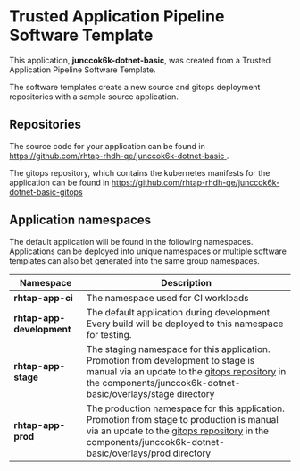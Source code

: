 # Trusted Application Pipeline Software Template

This application, **junccok6k-dotnet-basic**, was created from a Trusted Application Pipeline Software Template.

The software templates create a new source and gitops deployment repositories with a sample source application. 

## Repositories

The source code for your application can be found in [https://github.com/rhtap-rhdh-qe/junccok6k-dotnet-basic ](https://github.com/rhtap-rhdh-qe/junccok6k-dotnet-basic ).
 
The gitops repository, which contains the kubernetes manifests for the application can be found in 
[https://github.com/rhtap-rhdh-qe/junccok6k-dotnet-basic-gitops ](https://github.com/rhtap-rhdh-qe/junccok6k-dotnet-basic-gitops ) 

## Application namespaces 

The default application will be found in the following namespaces. Applications can be deployed into unique namespaces or multiple software templates can also bet generated into the same group namespaces.  

|  Namespace   |  Description   |  
| -------- | -------- |
| **rhtap-app-ci** | The namespace used for CI workloads |
| **rhtap-app-development** | The default application during development. Every build will be deployed to this namespace for testing. |
| **rhtap-app-stage** | The staging namespace for this application. Promotion from development to stage is manual via an update to the [gitops repository](https://github.com/rhtap-rhdh-qe/junccok6k-dotnet-basic-gitops ) in the components/junccok6k-dotnet-basic/overlays/stage directory |
| **rhtap-app-prod** | The production namespace for this application. Promotion from stage to production is manual via an update to the [gitops repository](https://github.com/rhtap-rhdh-qe/junccok6k-dotnet-basic-gitops ) in the components/junccok6k-dotnet-basic/overlays/prod directory |